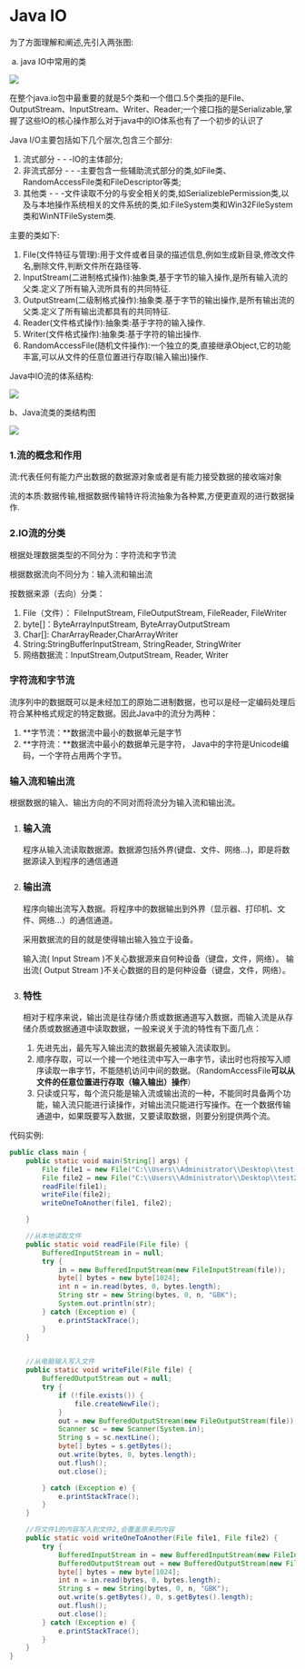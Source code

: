 # Java IO

为了方面理解和阐述,先引入两张图:

​           a. java IO中常用的类

![](http://ww1.sinaimg.cn/large/005WjvZYly1g1b9r48x6rj30c505cmx3.jpg)

​      在整个java.io包中最重要的就是5个类和一个借口.5个类指的是File、OutputStream、InputStream、Writer、Reader;一个接口指的是Serializable,掌握了这些IO的核心操作那么对于java中的IO体系也有了一个初步的认识了



Java  I/O主要包括如下几个层次,包含三个部分:

1. 流式部分  - - -IO的主体部分;
2. 非流式部分 - - -主要包含一些辅助流式部分的类,如File类、RandomAccessFile类和FileDescriptor等类;
3. 其他类 - - -文件读取不分的与安全相关的类,如SerializeblePermission类,以及与本地操作系统相关的文件系统的类,如:FileSystem类和Win32FileSystem类和WinNTFileSystem类.



主要的类如下:

1. File(文件特征与管理):用于文件或者目录的描述信息,例如生成新目录,修改文件名,删除文件,判断文件所在路径等.
2. InputStream(二进制格式操作):抽象类,基于字节的输入操作,是所有输入流的父类.定义了所有输入流所具有的共同特征.
3. OutputStream(二级制格式操作):抽象类.基于字节的输出操作,是所有输出流的父类.定义了所有输出流都具有的共同特征.
4. Reader(文件格式操作):抽象类:基于字符的输入操作.
5. Writer(文件格式操作):抽象类:基于字符的输出操作.
6. RandomAccessFile(随机文件操作):一个独立的类,直接继承Object,它的功能丰富,可以从文件的任意位置进行存取(输入输出)操作.



Java中IO流的体系结构:

![](http://ww1.sinaimg.cn/large/005WjvZYly1g1ba5b7pzjj30fi09p76l.jpg)



b、Java流类的类结构图

![](http://ww1.sinaimg.cn/large/005WjvZYly1g1ba6g8pmmj30fi0b50vo.jpg)



### 1.流的概念和作用

流:代表任何有能力产出数据的数据源对象或者是有能力接受数据的接收端对象<Thinking in java>

流的本质:数据传输,根据数据传输特许将流抽象为各种累,方便更直观的进行数据操作.

### 2.IO流的分类

根据处理数据类型的不同分为：字符流和字节流

根据数据流向不同分为：输入流和输出流

按数据来源（去向）分类： 

1. File（文件）： FileInputStream, FileOutputStream, FileReader, FileWriter  
2. byte[]：ByteArrayInputStream, ByteArrayOutputStream  
3. Char[]: CharArrayReader,CharArrayWriter  
4. String:StringBufferInputStream, StringReader, StringWriter  
5. 网络数据流：InputStream,OutputStream, Reader, Writer  



### 字符流和字节流

流序列中的数据既可以是未经加工的原始二进制数据，也可以是经一定编码处理后符合某种格式规定的特定数据。因此Java中的流分为两种：

1. **字节流：**数据流中最小的数据单元是字节 
2. **字符流：**数据流中最小的数据单元是字符， Java中的字符是Unicode编码，一个字符占用两个字节。 

### 输入流和输出流

根据数据的输入、输出方向的不同对而将流分为输入流和输出流。 

1. ### **输入流**

   程序从输入流读取数据源。数据源包括外界(键盘、文件、网络…)，即是将数据源读入到程序的通信通道 

2. ### 输出流

   程序向输出流写入数据。将程序中的数据输出到外界（显示器、打印机、文件、网络…）的通信通道。 

   

   采用数据流的目的就是使得输出输入独立于设备。

   输入流( Input  Stream )不关心数据源来自何种设备（键盘，文件，网络）。
   输出流( Output Stream )不关心数据的目的是何种设备（键盘，文件，网络）。

3. ### **特性**

   相对于程序来说，输出流是往存储介质或数据通道写入数据，而输入流是从存储介质或数据通道中读取数据，一般来说关于流的特性有下面几点： 

   1. 先进先出，最先写入输出流的数据最先被输入流读取到。 
   2. 顺序存取，可以一个接一个地往流中写入一串字节，读出时也将按写入顺序读取一串字节，不能随机访问中间的数据。（RandomAccessFile**可以从文件的任意位置进行存取（输入输出）操作**） 
   3. 只读或只写，每个流只能是输入流或输出流的一种，不能同时具备两个功能，输入流只能进行读操作，对输出流只能进行写操作。在一个数据传输通道中，如果既要写入数据，又要读取数据，则要分别提供两个流。  



代码实例:



```java
public class main {
    public static void main(String[] args) {
        File file1 = new File("C:\\Users\\Administrator\\Desktop\\test.txt");
        File file2 = new File("C:\\Users\\Administrator\\Desktop\\test2.txt");
        readFile(file1);
        writeFile(file2);
        writeOneToAnother(file1, file2);

    }

    //从本地读取文件
    public static void readFile(File file) {
        BufferedInputStream in = null;
        try {
            in = new BufferedInputStream(new FileInputStream(file));
            byte[] bytes = new byte[1024];
            int n = in.read(bytes, 0, bytes.length);
            String str = new String(bytes, 0, n, "GBK");
            System.out.println(str);
        } catch (Exception e) {
            e.printStackTrace();
        }
    }


    //从电脑输入写入文件
    public static void writeFile(File file) {
        BufferedOutputStream out = null;
        try {
            if (!file.exists()) {
                file.createNewFile();
            }
            out = new BufferedOutputStream(new FileOutputStream(file));
            Scanner sc = new Scanner(System.in);
            String s = sc.nextLine();
            byte[] bytes = s.getBytes();
            out.write(bytes, 0, bytes.length);
            out.flush();
            out.close();

        } catch (Exception e) {
            e.printStackTrace();
        }
    }

    //将文件1的内容写入到文件2,会覆盖原来的内容
    public static void writeOneToAnother(File file1, File file2) {
        try {
            BufferedInputStream in = new BufferedInputStream(new FileInputStream(file1));
            BufferedOutputStream out = new BufferedOutputStream(new FileOutputStream(file2));
            byte[] bytes = new byte[1024];
            int n = in.read(bytes, 0, bytes.length);
            String s = new String(bytes, 0, n, "GBK");
            out.write(s.getBytes(), 0, s.getBytes().length);
            out.flush();
            out.close();
        } catch (Exception e) {
            e.printStackTrace();
        }
    }
}
```
